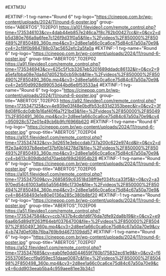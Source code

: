 #EXTM3U
 
#EXTINF:-1 tvg-name="Round 6" tvg-logo="https://cinepop.com.br/wp-content/uploads/2024/11/round-6-poster.jpg" group-title="ABERTOS",T02EP01
https://a101.filevideo1.com/remote_control.php?time=1735346103&cv=4dab44eb857e246ca7f8c762b00427cc&lr=0&cv2=db5d380e766a9a6fee7c126f9d31f0a5&file=%2Fvideos%2F850000%2F850489%2F850489_360p.mp4&cv3=2d8ee1a66c0ca6ce75d84c67a50a70e9&cv4=2cf8f0b984788c07ac5652efc2a5fa0a
#EXTINF:-1 tvg-name="Round 6" tvg-logo="https://cinepop.com.br/wp-content/uploads/2024/11/round-6-poster.jpg" group-title="ABERTOS",T02EP02
https://a91.filevideo1.com/remote_control.php?time=1735346943&cv=625c5f1cb3267eb5201689ddadc86132&lr=0&cv2=9a5efa1bba08e7da4d7d0521b0cb59cb&file=%2Fvideos%2F850000%2F850490%2F850490_360p.mp4&cv3=2d8ee1a66c0ca6ce75d84c67a50a70e9&cv4=2e5f0d9928d99053d44bd6e6f53533a4
#EXTINF:-1 tvg-name="Round 6" tvg-logo="https://cinepop.com.br/wp-content/uploads/2024/11/round-6-poster.jpg" group-title="ABERTOS",T02EP03
https://a92.filevideo1.com/remote_control.php?time=1735347125&cv=4e939e03f48e0bdfb53c831d2353beec&lr=0&cv2=3f8d08f6cdc0db1b16af40f6a7f21bd3&file=%2Fvideos%2F850000%2F850491%2F850491_360p.mp4&cv3=2d8ee1a66c0ca6ce75d84c67a50a70e9&cv4=950928c572e01e49cb6b9fcf6966b620
#EXTINF:-1 tvg-name="Round 6" tvg-logo="https://cinepop.com.br/wp-content/uploads/2024/11/round-6-poster.jpg" group-title="ABERTOS",T02EP04
https://a101.filevideo1.com/remote_control.php?time=1735347432&cv=3d2651e3ebccdab737a200c622e974cd&lr=0&cv2=dff2e3a40937b8eebef37bf0b14278d7&file=%2Fvideos%2F850000%2F850493%2F850493_360p.mp4&cv3=2d8ee1a66c0ca6ce75d84c67a50a70e9&cv4=b613c809dbdd1d70aebbf89d26954b28
#EXTINF:-1 tvg-name="Round 6" tvg-logo="https://cinepop.com.br/wp-content/uploads/2024/11/round-6-poster.jpg" group-title="ABERTOS",T02EP05
https://a101.filevideo1.com/remote_control.php?time=1735347509&cv=2685859c63518d38ff9ef034fcca33f5&lr=0&cv2=a3970ed54c61003a6b5a556496c1730e&file=%2Fvideos%2F850000%2F850494%2F850494_360p.mp4&cv3=2d8ee1a66c0ca6ce75d84c67a50a70e9&cv4=86458493e1e80e0136a285c380b8bf20
#EXTINF:-1 tvg-name="Round 6" tvg-logo="https://cinepop.com.br/wp-content/uploads/2024/11/round-6-poster.jpg" group-title="ABERTOS",T02EP06
https://a51.filevideo1.com/remote_control.php?time=1735347584&cv=ccb7437b4cdbfd6f76da7dfe92da8b19&lr=0&cv2=e96aa6b5d89d1f263ff64ebf03764700&file=%2Fvideos%2F850000%2F850497%2F850497_360p.mp4&cv3=2d8ee1a66c0ca6ce75d84c67a50a70e9&cv4=b747d0ef08b76ba769b9d4673109dd57
#EXTINF:-1 tvg-name="Round 6" tvg-logo="https://cinepop.com.br/wp-content/uploads/2024/11/round-6-poster.jpg" group-title="ABERTOS",T02EP07
https://a52.filevideo1.com/remote_control.php?time=1735347685&cv=eab0fe0dd044659f760b175832ec61e9&lr=0&cv2=f625537065eccf9a959ec51daae0087c&file=%2Fvideos%2F850000%2F850498%2F850498_360p.mp4&cv3=2d8ee1a66c0ca6ce75d84c67a50a70e9&cv4=6cdd903eeab5ba4c959aee81ee3b34c1
